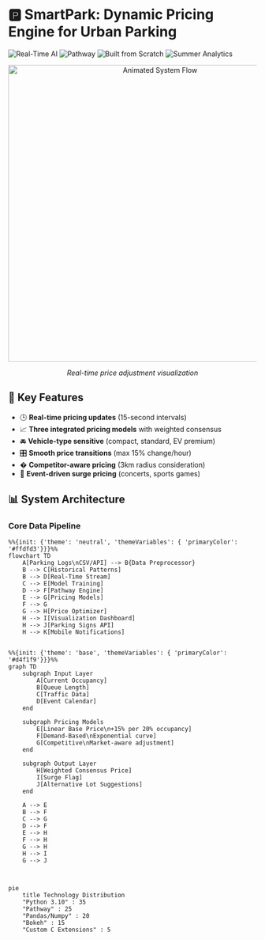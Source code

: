 # 🅿️ SmartPark: Dynamic Pricing Engine for Urban Parking

![Real-Time AI](https://img.shields.io/badge/Real--Time-AI_Engine-ff69b4)
![Pathway](https://img.shields.io/badge/Powered_By-Pathway-01a8fe)
![Built from Scratch](https://img.shields.io/badge/Algorithms-From_Scratch-orange)
![Summer Analytics](https://img.shields.io/badge/Summer_Analytics-2025-9cf)

<div align="center">
  <img src="docs/system_flow.gif" alt="Animated System Flow" width="600">
  <p><em>Real-time price adjustment visualization</em></p>
</div>

## 🌟 Key Features

- 🕒 **Real-time pricing updates** (15-second intervals)
- 📈 **Three integrated pricing models** with weighted consensus
- 🚘 **Vehicle-type sensitive** (compact, standard, EV premium)
- 🎛 **Smooth price transitions** (max 15% change/hour)
- � **Competitor-aware pricing** (3km radius consideration)
- 🚨 **Event-driven surge pricing** (concerts, sports games)

## 📊 System Architecture

### Core Data Pipeline
```mermaid
%%{init: {'theme': 'neutral', 'themeVariables': { 'primaryColor': '#ffdfd3'}}}%%
flowchart TD
    A[Parking Logs\nCSV/API] --> B{Data Preprocessor}
    B --> C[Historical Patterns]
    B --> D[Real-Time Stream]
    C --> E[Model Training]
    D --> F[Pathway Engine]
    E --> G[Pricing Models]
    F --> G
    G --> H[Price Optimizer]
    H --> I[Visualization Dashboard]
    H --> J[Parking Signs API]
    H --> K[Mobile Notifications]


%%{init: {'theme': 'base', 'themeVariables': { 'primaryColor': '#d4f1f9'}}}%%
graph TD
    subgraph Input Layer
        A[Current Occupancy]
        B[Queue Length]
        C[Traffic Data]
        D[Event Calendar]
    end
    
    subgraph Pricing Models
        E[Linear Base Price\n+15% per 20% occupancy]
        F[Demand-Based\nExponential curve]
        G[Competitive\nMarket-aware adjustment]
    end
    
    subgraph Output Layer
        H[Weighted Consensus Price]
        I[Surge Flag]
        J[Alternative Lot Suggestions]
    end
    
    A --> E
    B --> F
    C --> G
    D --> F
    E --> H
    F --> H
    G --> H
    H --> I
    G --> J



pie
    title Technology Distribution
    "Python 3.10" : 35
    "Pathway" : 25
    "Pandas/Numpy" : 20
    "Bokeh" : 15
    "Custom C Extensions" : 5

